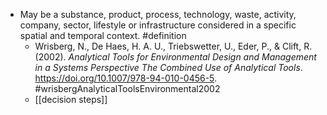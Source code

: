 - May be a substance, product, process, technology, waste, activity, company, sector, lifestyle or infrastructure considered in a specific spatial and temporal context. #definition
	- Wrisberg, N., De Haes, H. A. U., Triebswetter, U., Eder, P., & Clift, R. (2002). _Analytical Tools for Environmental Design and Management in a Systems Perspective The Combined Use of Analytical Tools_. https://doi.org/10.1007/978-94-010-0456-5. #wrisbergAnalyticalToolsEnvironmental2002
	- [[decision steps]]